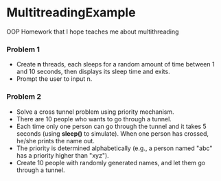 # MultitreadingExample
OOP Homework that I hope teaches me about multithreading

### Problem 1

* Create **n** threads, each sleeps for a random amount of time between 1 and 10 seconds, then displays its sleep time and exits.
* Prompt the user to input n.

### Problem 2

* Solve a cross tunnel problem using priority mechanism. 
* There are 10 people who wants to go through a tunnel.
* Each time only one person can go through the tunnel and it takes 5 seconds (using **sleep()** to simulate). When one person has crossed, he/she prints the name out.
* The priority is determined alphabetically (e.g., a person named "abc" has a priority higher than "xyz").
* Create 10 people with randomly generated names, and let them go through a tunnel.
